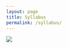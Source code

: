 ```yaml
---
layout: page
title: Syllabus
permalink: /syllabus/
---
```



![](C:\Automata_Theory\_images\syl.jpg)
